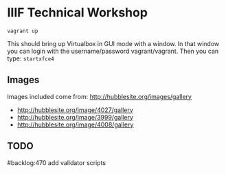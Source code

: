 # IIIF Technical Workshop

`vagrant up`

This should bring up Virtualbox in GUI mode with a window. In that window you can login with the username/password vagrant/vagrant. Then you can type: `startxfce4`

## Images
Images included come from: http://hubblesite.org/images/gallery
- http://hubblesite.org/image/4027/gallery
- http://hubblesite.org/image/3999/gallery
- http://hubblesite.org/image/4008/gallery

## TODO

#backlog:470 add validator scripts
